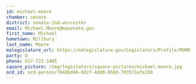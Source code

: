 ```yaml
---
id: michael-moore
chamber: senate
district: senate-2nd-worcester
email: Michael.Moore@masenate.gov
first_name: Michael
hometown: Millbury
last_name: Moore
malegislature_url: https://malegislature.gov/Legislators/Profile/MOM0
party: D
phone: 617-722-1485
square_picture: /img/legislators/square-pictures/michael-moore.jpg
ocd_id: ocd-person/7b48bd48-8d27-4dd8-958d-703571efe150
---
```

